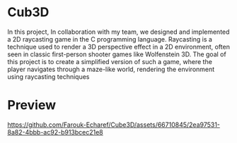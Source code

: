# Cub3D

In this project, In collaboration with my team, we designed and implemented a 2D raycasting game in the
C programming language. Raycasting is a technique used to render a 3D perspective effect in a 2D
environment, often seen in classic first-person shooter games like Wolfenstein 3D. The goal of this project
is to create a simplified version of such a game, where the player navigates through a maze-like world,
rendering the environment using raycasting techniques

# Preview



https://github.com/Farouk-Echaref/Cube3D/assets/66710845/2ea97531-8a82-4bbb-ac92-b913bcec21e8

